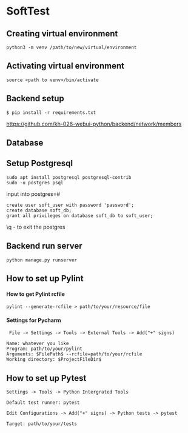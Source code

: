 # SoftTest


## Creating virtual environment
```
python3 -m venv /path/to/new/virtual/environment
```

## Activating virtual environment
```
source <path to venv>/bin/activate
```

## Backend setup
```
$ pip install -r requirements.txt
```
https://github.com/kh-026-webui-python/backend/network/members

## Database

## Setup Postgresql
```
sudo apt install postgresql postgresql-contrib
sudo -u postgres psql
```
input into postgres=#
```
create user soft_user with password 'password';
create database soft_db;
grant all privileges on database soft_db to soft_user;
```
\q - to exit the postgres

## Backend run server
```
python manage.py runserver
```

## How to set up Pylint

#### How to get Pylint rcfile

```
pylint --generate-rcfile > path/to/your/resource/file
```

#### Settings for Pycharm

```
 File -> Settings -> Tools -> External Tools -> Add("+" signs)
```

```
Name: whatever you like
Program: path/to/your/pylint
Arguments: $FilePath$ --rcfile=path/to/your/rcfile
Working directory: $ProjectFileDir$
```

## How to set up Pytest

```
Settings -> Tools -> Python Intergrated Tools
```

```
Default test runner: pytest
```

```
Edit Configurations -> Add("+" signs) -> Python tests -> pytest
```

```
Target: path/to/your/tests
```